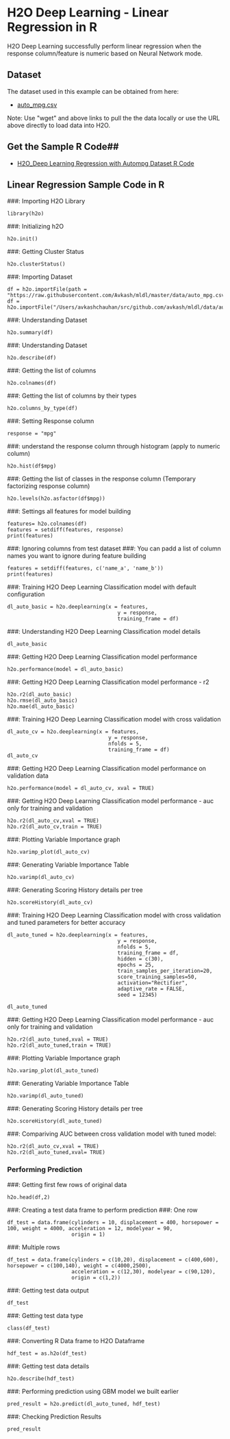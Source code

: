 # H2O Deep Learning - Linear Regression in R # 

H2O Deep Learning successfully perform linear regression when the response column/feature is numeric based on Neural Network mode. 

## Dataset ##
The dataset used in this example can be obtained from here:
 - [auto_mpg.csv](https://raw.githubusercontent.com/Avkash/mldl/master/data/auto_mpg.csv)

Note: Use "wget" and above links to pull the the data locally or use the URL above directly to load data into H2O.
  
## Get the Sample R Code##
  - [H2O_Deep Learning Regression with Autompg Dataset R Code](https://github.com/Avkash/mldl/blob/master/code/R/H2O_DeepLearning_Regression_AutoMpg.R)
  
  
## Linear Regression Sample Code in R ##

###: Importing H2O Library
```
library(h2o)
```
###: Initializing h2O
```
h2o.init()
```
###: Getting Cluster Status
```
h2o.clusterStatus()
```
###: Importing Dataset
```
df = h2o.importFile(path = "https://raw.githubusercontent.com/Avkash/mldl/master/data/auto_mpg.csv")
df = h2o.importFile("/Users/avkashchauhan/src/github.com/avkash/mldl/data/auto_mpg.csv")
```
###: Understanding Dataset
```
h2o.summary(df)
```
###: Understanding Dataset
```
h2o.describe(df)
```
###: Getting the list of columns
```
h2o.colnames(df)
```
###: Getting the list of columns by their types
```
h2o.columns_by_type(df)
```
###: Setting Response column
```
response = "mpg"
```
###: understand the response column through histogram (apply to numeric column)
```
h2o.hist(df$mpg)
```
###: Getting the list of classes in the response column (Temporary factorizing response column)
```
h2o.levels(h2o.asfactor(df$mpg))
```
###: Settings all features for model building
```
features= h2o.colnames(df)
features = setdiff(features, response)
print(features)
```
###: Ignoring columns from test dataset
###: You can padd a list of column names you want to ignore during feature building
```
features = setdiff(features, c('name_a', 'name_b'))
print(features)
```
###: Training H2O Deep Learning Classification model with default configuration
```
dl_auto_basic = h2o.deeplearning(x = features,
                                    y = response,
                                    training_frame = df)
```
###: Understanding H2O Deep Learning Classification model details
```
dl_auto_basic
```

###: Getting H2O Deep Learning Classification model performance
```
h2o.performance(model = dl_auto_basic)
```

###: Getting H2O Deep Learning Classification model performance - r2
```
h2o.r2(dl_auto_basic)
h2o.rmse(dl_auto_basic)
h2o.mae(dl_auto_basic)
```


###: Training H2O Deep Learning Classification model with cross validation
```
dl_auto_cv = h2o.deeplearning(x = features,
                                 y = response,
                                 nfolds = 5,
                                 training_frame = df)
dl_auto_cv
```

###: Getting H2O Deep Learning Classification model performance on validation data
```
h2o.performance(model = dl_auto_cv, xval = TRUE)
```

###: Getting H2O Deep Learning Classification model performance - auc only for training and validation
```
h2o.r2(dl_auto_cv,xval = TRUE)
h2o.r2(dl_auto_cv,train = TRUE)
```


###: Plotting Variable Importance graph
```
h2o.varimp_plot(dl_auto_cv)
```

###: Generating Variable Importance Table
```
h2o.varimp(dl_auto_cv)
```

###: Generating Scoring History details per tree
```
h2o.scoreHistory(dl_auto_cv)
```

###: Training H2O Deep Learning Classification model with cross validation and tuned parameters for better accuracy
```
dl_auto_tuned = h2o.deeplearning(x = features,
                                    y = response,
                                    nfolds = 5,
                                    training_frame = df,
                                    hidden = c(30),
                                    epochs = 25,
                                    train_samples_per_iteration=20,
                                    score_training_samples=50,
                                    activation="Rectifier",
                                    adaptive_rate = FALSE,
                                    seed = 12345)

dl_auto_tuned
```

###: Getting H2O Deep Learning Classification model performance - auc only for training and validation
```
h2o.r2(dl_auto_tuned,xval = TRUE)
h2o.r2(dl_auto_tuned,train = TRUE)
```

###: Plotting Variable Importance graph
```
h2o.varimp_plot(dl_auto_tuned)
```

###: Generating Variable Importance Table
```
h2o.varimp(dl_auto_tuned)
```

###: Generating Scoring History details per tree
```
h2o.scoreHistory(dl_auto_tuned)
```


###: Compariving AUC between cross validation model with tuned model:
```
h2o.r2(dl_auto_cv,xval = TRUE)
h2o.r2(dl_auto_tuned,xval= TRUE)
```

### Performing Prediction ###

###: Getting first few rows of original data
```
h2o.head(df,2)
```

###: Creating a test data frame to perform prediction
###: One row
```
df_test = data.frame(cylinders = 10, displacement = 400, horsepower = 100, weight = 4000, acceleration = 12, modelyear = 90, 
                     origin = 1)
```

###: Multiple rows
```
df_test = data.frame(cylinders = c(10,20), displacement = c(400,600), horsepower = c(100,140), weight = c(4000,2500), 
                     acceleration = c(12,30), modelyear = c(90,120), 
                     origin = c(1,2))
```

###: Getting test data output
```
df_test
```

###: Getting test data type
```
class(df_test)
```

###: Converting R Data frame to H2O Dataframe
```
hdf_test = as.h2o(df_test)
```

###: Getting test data details
```
h2o.describe(hdf_test)
```

###: Performing prediction using GBM model we built earlier
```
pred_result = h2o.predict(dl_auto_tuned, hdf_test)
```

###: Checking Prediction Results
```
pred_result
```
